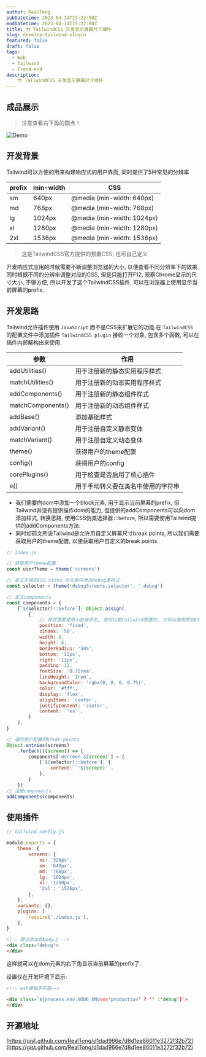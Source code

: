 ```yaml
---
author: RealTong
pubDatetime: 2023-04-14T15:22:00Z
modDatetime: 2023-04-14T15:22:00Z
title: 为 TailwindCSS 开发显示屏幕尺寸插件
slug: develop-tailwind-plugin
featured: false
draft: false
tags:
  - Web
  - Tailwind
  - Frond-end
description:
    为 TailwindCSS 开发显示屏幕尺寸插件
---
```


## 成品展示
> 注意查看右下角的圆点！

![Demo](@assets/images/posts/develop-tailwind-plugin/demo.gif)

## 开发背景

Tailwind可以方便的用来构建响应式的用户界面, 同时提供了5种常见的分辨率

| prefix  | min-width | CSS |
| --- | --- | --- |
| sm | 640px | @media (min-width: 640px) |
| md | 768px | @media (min-width: 768px) |
| lg | 1024px | @media (min-width: 1024px) |
| xl | 1280px | @media (min-width: 1280px) |
| 2xl | 1536px | @media (min-width: 1536px) |

> 这是TailwindCSS官方提供的预置CSS, 也可自己定义
> 

开发响应式应用的时候需要不断调整浏览器的大小, 以便查看不同分辨率下的效果. 同时根据不同的分辨率调整对应的CSS, 但是只能打开F12, 观察Chrome显示的尺寸大小, 不够方便, 所以开发了这个TailwindCSS插件, 可以在浏览器上使用显示当前屏幕的prefix.

## 开发思路

Tailwind允许插件使用 `JavaScript` 而不是CSS来扩展它的功能.在 `TailwindCSS` 的配置文件中添加插件 `TailwindCSS plugin` 接收一个对象, 包含多个函数, 可以在插件内部解构出来使用.

| 参数 | 作用 |
| --- | --- |
| addUtilities() | 用于注册新的静态实用程序样式 |
| matchUtilities() | 用于注册新的动态实用程序样式 |
| addComponents() | 用于注册新的静态组件样式 |
| matchComponents() | 用于注册新的动态组件样式 |
| addBase() | 添加基础样式 |
| addVariant() | 用于注册自定义静态变体 |
| matchVariant() | 用于注册自定义动态变体 |
| theme() | 获得用户的theme配置 |
| config() | 获得用户的config |
| corePlugins() | 用于检查是否启用了核心插件 |
| e() | 用于手动转义要在类名中使用的字符串 |

- 我们需要向dom中添加一个block元素, 用于显示当前屏幕的prefix, 但Tailwind并没有提供操作dom的能力, 但提供的addComponents可以向dom添加样式, 转换思路, 使用CSS伪类选择器`::before`, 所以需要使用Tailwind提供的addComponents方法.
- 同时如前文所说Tailwind是允许用自定义屏幕尺寸break points, 所以我们需要获取用户的theme配置, 以便获取用户自定义的break points.

```jsx
// index.js

// 获取用户theme配置
const userTheme = theme('screens')

// 定义生效的CSS class 在元素中添加debug类样式
const selector = theme('debugScreens.selector', '.debug')

// 定义components
const components = {
    [`${selector}::before`]: Object.assign(
        {
            // 样式需要使用小驼峰命名, 值可以是tailwind预置的, 也可以使用原始CSS的写法
            position: 'fixed',
            zIndex: '50',
            width: 6,
            height: 6,
            borderRadius: '50%',
            bottom: '12px',
            right: '12px',
            padding: 12,
            fontSize: '0.75rem',
            lineHeight: '1rem',
            backgroundColor: 'rgba(0, 0, 0, 0.75)',
            color: '#fff',
            display: 'flex',
            alignItems: 'center',
            justifyContent: 'center',
            content: `'xs'`,
        }
    ),
}

// 遍历用户配置的break points
Object.entries(screens)
    .forEach(([screen]) => {
        components[`@screen ${screen}`] = {
            [`${selector}::before`]: {
                content: `'${screen}'`,
            },
        }
    })
// 注册components
addComponents(components)
```

## 使用插件

```jsx
// tailwind.config.js

module.exports = {
    theme: {
        screens: {
            xs: '320px',
            sm: '640px',
            md: '768px',
            lg: '1024px',
            xl: '1280px',
            '2xl': '1536px',
        },
    },
    variants: {},
    plugins: [
        require('./index.js'),
    ],
}
```

```html
<!-- 建议添加到body上 -->
<div class="debug">
</div>
```

这样就可以在dom元素的右下角显示当前屏幕的prefix了.

设置仅在开发环境下显示: 

```html
<!-- es6模板字符串-->

<div class=`${process.env.NODE_ENV==='production' ? '' :'debug'}`>
</div>
```

## 开源地址

[https://gist.github.com/RealTong/d1dad966e7d8d1ee86011e3272f32b72](https://gist.github.com/RealTong/d1dad966e7d8d1ee86011e3272f32b72)
